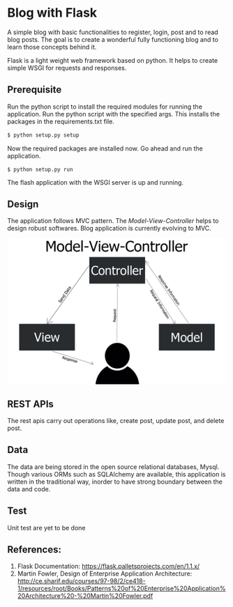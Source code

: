 # Blog with Flask
A simple blog with basic functionalities to register, login, post and to read blog posts. The goal is to create a wonderful fully functioning blog and to learn those concepts behind it. 

Flask is a light weight web framework based on python. It helps to create simple WSGI for requests and responses.

## Prerequisite
Run the python script to install the required modules for running the application. Run the python script with the 
specified args. This installs the packages in the requirements.txt file.
```sh
$ python setup.py setup
```
Now the required packages are installed now. Go ahead and run the application.
```shell script
$ python setup.py run
```
The flash application with the WSGI server is up and running.

## Design 
The application follows MVC pattern. The *Model-View-Controller* helps to design robust softwares. Blog application is currently evolving to MVC. 


![MVC pattern](mvc.jpg)

## REST APIs
The rest apis carry out operations like, create post, update post, and delete post.

## Data
The data are being stored in the open source relational databases, Mysql. Though various ORMs such as SQLAlchemy are available, this application is written in the traditional way, inorder to have strong boundary between the data and code.

## Test
Unit test are yet to be done

## References:
1. Flask Documentation: https://flask.palletsprojects.com/en/1.1.x/
2. Martin Fowler, Design of Enterprise Application Architecture: http://ce.sharif.edu/courses/97-98/2/ce418-1/resources/root/Books/Patterns%20of%20Enterprise%20Application%20Architecture%20-%20Martin%20Fowler.pdf

